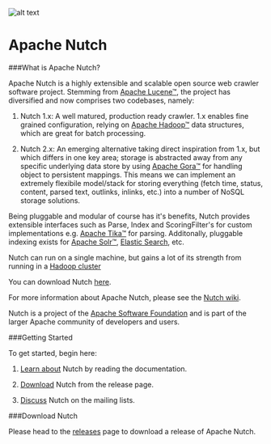 ![alt text](http://nutch.apache.org/images/nutch_logo_tm.gif "Logo")

Apache Nutch
=======

###What is Apache Nutch?

Apache Nutch is a highly extensible and scalable open source web crawler software project. Stemming from [Apache Lucene™](http://lucene.apache.org/java/), the project has diversified and now comprises two codebases, namely:

1. Nutch 1.x: A well matured, production ready crawler. 1.x enables fine grained configuration, relying on [Apache Hadoop™](http://hadoop.apache.org/) data structures, which are great for batch processing.

2. Nutch 2.x: An emerging alternative taking direct inspiration from 1.x, but which differs in one key area; storage is abstracted away from any specific underlying data store by using [Apache Gora™](http://gora.apache.org/) for handling object to persistent mappings. This means we can implement an extremely flexibile model/stack for storing everything (fetch time, status, content, parsed text, outlinks, inlinks, etc.) into a number of NoSQL storage solutions.

Being pluggable and modular of course has it's benefits, Nutch provides extensible interfaces such as Parse, Index and ScoringFilter's for custom implementations e.g. [Apache Tika™](http://tika.apache.org/) for parsing. Additonally, pluggable indexing exists for [Apache Solr™](http://lucene.apache.org/solr/), [Elastic Search](http://www.elasticsearch.org/), etc.

Nutch can run on a single machine, but gains a lot of its strength from running in a [Hadoop cluster](http://hadoop.apache.org/)

You can download Nutch [here](http://nutch.apache.org/downloads.html).

For more information about Apache Nutch, please see the [Nutch wiki](http://wiki.apache.org/nutch/).

Nutch is a project of the [Apache Software Foundation](http://www.apache.org/) and is part of the larger Apache community of developers and users.

###Getting Started

To get started, begin here:

1. [Learn about](http://nutch.apache.org/wiki.html) Nutch by reading the documentation.

2. [Download](http://nutch.apache.org/downloads.html) Nutch from the release page.

3. [Discuss](http://nutch.apache.org/mailing_lists.html) Nutch on the mailing lists.
    
###Download Nutch

Please head to the [releases](http://nutch.apache.org/downloads.html) page to download a release of Apache Nutch.
